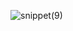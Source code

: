 ![snippet(9)](https://github.com/KriperPlay/KriperPlay/assets/92634754/e727cf72-591c-49cf-959b-2a7d873d0521)
